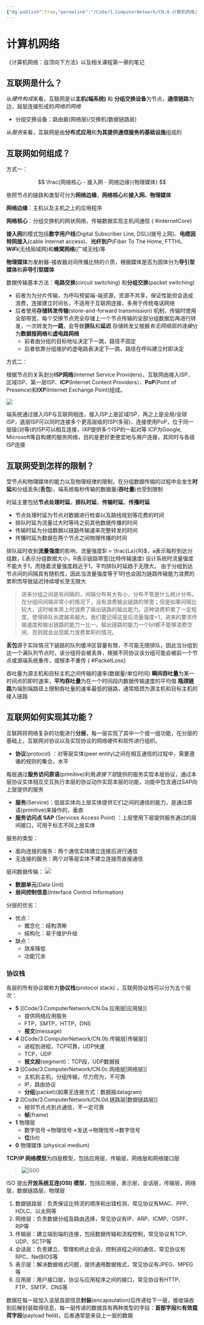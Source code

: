 ```yaml
---
{"dg-publish":true,"permalink":"/Code/3.ComputerNetwork/CN.0.计算机网络/","title":"计算机网络","noteIcon":""}
---
```



# 计算机网络

《计算机网络：自顶向下方法》以及相关课程第一章的笔记

## 互联网是什么？

从*硬件构成*来看，互联网是以**主机(端系统)** 和 **分组交换设备**为节点，**通信链路**为边，层层连接形成的*网络的网络*
- 分组交换设备：路由器(网络层)/交换机(数据链路层)

从*服务*来看，互联网是由**分布式应用**和**为其提供通信服务的基础设施**组成的

## 互联网如何组成？

方式一：

$$ \frac{网络核心 - 接入网 - 网络边缘}{物理媒体} $$

依照节点的链路和类型可分为**网络边缘**，**网络核心**和**接入网、物理媒体**

**网络边缘**：主机以及主机之上的应用程序

**网络核心**：分组交换机的网状网络，传输数据实现主机间通信
{ #internetCore}


**接入网**的模式包括**数字用户线**(Digital Subscriber Line, DSL)(拨号上网)、**电缆因特网接入**(cable Internet access)、**光纤到户**(Fiber To The Home, FTTH)、**WiFi**(无线局域网)和**蜂窝网络**(广域无线)等

**物理媒体**为发射器-接收器对间传播比特的介质，根据媒体是否为固体分为**导引型媒体**和**非导引型媒体**

数据传输基本方法：**电路交换**(circuit switching) 和**分组交换**(packet switching)
- 前者为为分片传输，为呼叫预留端-端资源，资源不共享，保证性能但会造成浪费，连接建立时间长，不适用于互联网连接，多用于传统电话网络
- 后者使用**存储转发传输**(store-and-forward transmission) 机制，传输时使用全部带宽，每个交换节点完全存储上一个节点传输的全部分组数据后再进行转发，一次转发为**一跳**，会导致**排队**和**延迟**
	存储转发又根据*有无网络层的连接*分为**数据报网络**和**虚电路网络**
	- 前者由分组的目标地址决定下一跳，路径不固定
	- 后者依靠分组维护的虚电路表决定下一跳，路径在呼叫建立时即决定

方式二：

根据节点的关系划分**ISP网络**(Internet Service Providers)，互联网由接入ISP、区域ISP、第一层ISP、**ICP**(Internet Content Providers）、**PoP**(Point of Presence)和**IXP**(Internet Exchange Point)组成。

![](https://image.jiang849725768.asia/2022/202212021759977.png)

端系统通过接入ISP与互联网相连，接入ISP上是区域ISP，再之上是全局/全球ISP，底层ISP可以同时连接多个更高层级的ISP(多宿)，连接使用PoP，位于同一层级(对等)的ISP可以相互连接，IXP提供多个ISP的一起对等
ICP为Google, Microsoft等自构建的服务网络，目的是更好更便宜地与用户连接，其同时与各级ISP连接

## 互联网受到怎样的限制？

受节点和物理媒体的能力以及物理规律的限制，在分组数据传输的过程中会发生**时延**和分组丢失(**丢包**)，端系统每秒传输的数据量(**吞吐量**)也受到限制

时延主要包括**节点处理时延**，**排队时延**，**传输时延**，**传播时延**
- 节点处理时延为节点对数据进行检查以及路线规划等花费的时间
- 排队时延为流量过大时等待之前其他数据传播的时间
- 传输时延为分组数据以链路传输速率完整转发的时间
- 传播时延为数据在两个节点之间物理传播的时间

排队延时收到**流量强度**的影响，流量强度$I = \frac{La}{R}$，a表示每秒到达分组数，L表示分组数据大小，R表示链路带宽(比特传输速度)
设计系统时流量强度不能大于1，而随着流量强度趋近于1，平均排队时延趋于无限大。
由于分组到达节点间的间隔具有随机性，因此当流量强度等于1时也会因为链路传输能力浪费的累积而导致延迟持续增长至无限大
>进来分组之间是有间隔的，间隔分布有大有小，分布不管是什么统计分布。在分组间间隔非常小的情况下，没有浪费输出链路的带宽；但是如果间隔比较大，这时候本质上时浪费了输出链路的输出能力。这种浪费积累了一定程度，使得排队长度越来越大。我们要记得这是后流量强度=1，进来的要求传输速度和输出链路的能力一比一，输出链路的能力一个bit都不能够浪费空闲，否则就会出现能力浪费累积的情况。

**丢包**源于实际情况下链路的队列缓冲区容量有限，不可能无限排队，因此当分组到达一个满队列节点时，该分组将会被丢弃，根据不同协议该分组可能会被前一个节点或源端系统重传，或根本不重传
{ #PacketLoss}


吞吐量为源主机和目标主机之间传输的速率(数据量/单位时间)
**瞬间吞吐量**为某一时间点的即时速率，**平均吞吐量**为在一个时间段内数据传输速度的平均值
**瓶颈链路**为端到端路径上限制吞吐量的速率最低的链路，通常瓶颈为源主机和目标主机的接入链路

## 互联网如何实现其功能？

互联网将网络复杂的功能进行**分层**，每一层实现了其中一个或一组功能，在分层的基础上，互联网对协议以及实现协议的网络硬件和软件进行组织。
- **协议**(protocol) ：对等层实体(peer entity)之间在相互通信的过程中，需要遵循的规则的集合，水平

每层通过**服务访问原语**(primitive)利用*直接下层*提供的服务实现本层协议，通过本层协议实体相互交互执行本层的协议动作实现本层的功能，功能中包含通过SAP向上层提供的服务
- **服务**(Service)：低层实体向上层实体提供它们之间的通信的能力，是通过原语(primitive)来操作的，垂直
- **服务访问点 SAP** (Services Access Point) ：上层使用下层提供服务通过的层间接口，可用于标志不同上层实体

服务的类型：
- 面向连接的服务：两个通信实体建立连接后进行通信
- 无连接的服务：两个对等层实体不建立连接而直接通信

层间数据传输：
![](https://image.jiang849725768.asia/2022/202212032158809.png)
- **数据单元**(Data Unit)
- **层间控制信息**(Interface Control Information)

分层的优劣：
- 优点：
	- 概念化：结构清晰
	- 结构化：易于维护升级
- 缺点：
	- 效率降低
	- 功能冗余

### 协议栈

各层的所有协议被称为**协议栈**(protocol stack) ，互联网协议栈可以分为五个层次：
- **5** [[Code/3.ComputerNetwork/CN.0a.应用层\|应用层]]
	- 提供网络应用服务
	- FTP，SMTP，HTTP，DNS
	- **报文**(message)
- **4** [[Code/3.ComputerNetwork/CN.0b.传输层\|传输层]]
	- 进程到进程，TCP可靠，UDP快速
	- TCP，UDP
	- **报文段**(segment)：TCP段，UDP数据报
- **3** [[Code/3.ComputerNetwork/CN.0c.网络层\|网络层]]
	- 主机到主机，分组传输，尽力而为，不可靠
	- IP，路由协议
	- **分组**(packet)(如果无连接方式：数据报datagram)
- **2** [[Code/3.ComputerNetwork/CN.0d.链路层\|数据链路层]]
	- 相邻节点点到点通信，不一定可靠
	- **帧**(frame)
- **1** 物理层
	- 数字信号->物理信号->发送->物理信号->数字信号
	- **位**(bit)
- **0** 物理媒体 (physical medium)

**TCP/IP 网络模型**为四层模型，包括应用层，传输层，网络层和网络接口层
> ![|600](https://cdn.xiaolincoding.com/gh/xiaolincoder/ImageHost3@main/%E6%93%8D%E4%BD%9C%E7%B3%BB%E7%BB%9F/%E6%B5%AE%E7%82%B9/%E5%B0%81%E8%A3%85.png)

ISO 提出**开放系统互连(OSI) 模型**，包括应用层，表示层，会话层，传输层，网络层，数据链路层，物理层

1. 数据链路层：负责保证比特流的顺序和出错检测，常见协议有MAC、PPP、HDLC、以太网等
2. 网络层：负责数据分组及路由选择，常见协议有IP、ARP、ICMP、OSPF、RIP等
3. 传输层：建立端到端的连接，包括数据传输和流程控制，常见协议有TCP、UDP、SCTP等
4. 会话层：负责建立、管理和终止会话，控制进程之间的通信，常见协议有RPC、NetBIOS等
5. 表示层：解决数据格式问题，提供通用数据格式，常见协议有JPEG、MPEG等
6. 应用层：用户接口层，协议与应用程序之间的接口，常见协议有HTTP、FTP、SMTP、DNS等

数据在每一层加入该层首部信息**封装**(encapsulation)后传递给下一层，接收端收到后解封装取得信息，每一层传递的数据具有两种类型的字段：**首部字段**和**有效载荷字段**(payload field)，后者通常是来自上一层的数据
